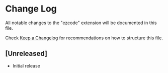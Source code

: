 # Change Log

All notable changes to the "ezcode" extension will be documented in this file.

Check [Keep a Changelog](http://keepachangelog.com/) for recommendations on how to structure this file.

## [Unreleased]

- Initial release